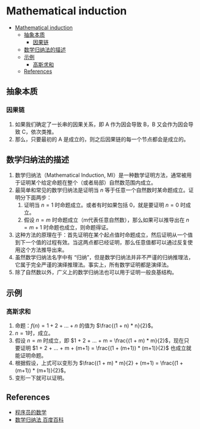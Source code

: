 # Mathematical induction


<!-- TOC -->

- [Mathematical induction](#mathematical-induction)
    - [抽象本质](#抽象本质)
        - [因果链](#因果链)
    - [数学归纳法的描述](#数学归纳法的描述)
    - [示例](#示例)
        - [高斯求和](#高斯求和)
    - [References](#references)

<!-- /TOC -->


## 抽象本质
### 因果链
1. 如果我们确定了一长串的因果关系，即 A 作为因会导致 B，B 又会作为因会导致 C，依次类推。
2. 那么，只要最初的 A 是成立的，则之后因果链的每一个节点都会是成立的。


## 数学归纳法的描述
1. 数学归纳法（Mathematical Induction, MI）是一种数学证明方法，通常被用于证明某个给定命题在整个（或者局部）自然数范围内成立。
2. 最简单和常见的数学归纳法是证明当 $n$ 等于任意一个自然数时某命题成立。证明分下面两步：
    1. 证明当 $n=1$ 时命题成立。或者有时如果包括 0，就是要证明 $n=0$ 时成立。
    2. 假设 $n=m$ 时命题成立（m代表任意自然数），那么如果可以推导出在 $n=m+1$ 时命题也成立，则命题得证。
3. 这种方法的原理在于：首先证明在某个起点值时命题成立，然后证明从一个值到下一个值的过程有效。当这两点都已经证明，那么任意值都可以通过反复使用这个方法推导出来。
4. 虽然数学归纳法名字中有 “归纳”，但是数学归纳法并非不严谨的归纳推理法，它属于完全严谨的演绎推理法。事实上，所有数学证明都是演绎法。
5. 除了自然数以外，广义上的数学归纳法也可以用于证明一般良基结构。


## 示例
### 高斯求和
1. 命题：$f(n) = 1 + 2 + … + n$ 的值为 $\frac{(1 + n) * n}{2}$。
2. $n = 1$时，成立。
3. 假设 $n = m$ 时成立，即 $1 + 2 + … + m = \frac{(1 + m) * m}{2}$，现在只要证明 $1 + 2 + … + m + (m+1) = \frac{(1 + (m+1)) * (m+1)}{2}$ 也成立就能证明命题。
4. 根据假设，上式可以变形为 $\frac{(1 + m) * m}{2} + (m+1) = \frac{(1 + (m+1)) * (m+1)}{2}$。
5. 变形一下就可以证明。


## References
* [程序员的数学](https://book.douban.com/subject/19949020/)
* [数学归纳法 百度百科](https://baike.baidu.com/item/%E6%95%B0%E5%AD%A6%E5%BD%92%E7%BA%B3%E6%B3%95)